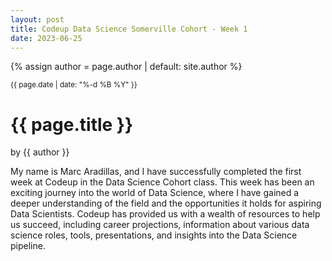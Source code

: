 ```yaml
---
layout: post
title: Codeup Data Science Somerville Cohort - Week 1
date: 2023-06-25
---
```


{% assign author = page.author | default: site.author %}

<small>{{ page.date | date: "%-d %B %Y" }}</small>
<h1>{{ page.title }}</h1>

<p class="view">by {{ author }}</p>

<!-- HTML content starts here -->
<p>My name is Marc Aradillas, and I have successfully completed the first week at Codeup in the Data Science Cohort class. This week has been an exciting journey into the world of Data Science, where I have gained a deeper understanding of the field and the opportunities it holds for aspiring Data Scientists. Codeup has provided us with a wealth of resources to help us succeed, including career projections, information about various data science roles, tools, presentations, and insights into the Data Science pipeline.</p>

<!-- Rest of the content -->

